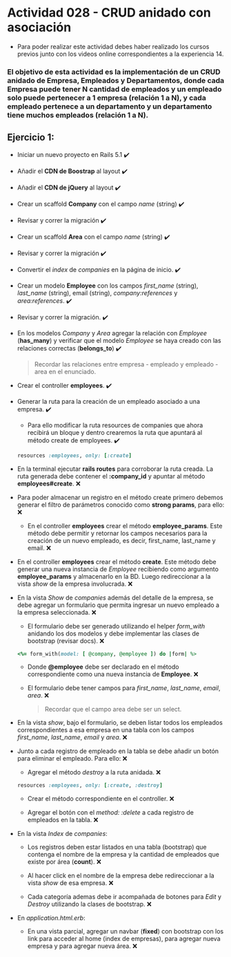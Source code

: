 # Actividad 028 - CRUD anidado con asociación

- Para poder realizar este actividad debes haber realizado los cursos previos junto con los videos online correspondientes a la experiencia 14.

### El objetivo de esta actividad es la implementación de un CRUD anidado de Empresa, Empleados y Departamentos, donde cada Empresa puede tener N cantidad de empleados y un empleado solo puede pertenecer a 1 empresa (relación 1 a N), y cada empleado pertenece a un departamento y un departamento tiene muchos empleados (relación 1 a N).

## Ejercicio 1:

- Iniciar un nuevo proyecto en Rails 5.1 :heavy_check_mark:

- Añadir el **CDN de Boostrap** al layout :heavy_check_mark:

- Añadir el **CDN de jQuery** al layout :heavy_check_mark:

- Crear un scaffold **Company** con el campo *name* (string) :heavy_check_mark:

- Revisar y correr la migración :heavy_check_mark:

- Crear un scaffold **Area** con el campo *name* (string) :heavy_check_mark:

- Revisar y correr la migración :heavy_check_mark:

- Convertir el *index* de *companies* en la página de inicio. :heavy_check_mark:

- Crear un modelo **Employee** con los campos *first_name* (string), *last_name* (string), email (string), *company:references* y *area:references*. :heavy_check_mark:

- Revisar y correr la migración. :heavy_check_mark:

- En los modelos *Company* y *Area* agregar la relación con *Employee* (**has_many**) y verificar que el modelo *Employee* se haya creado con las relaciones correctas (**belongs_to**) :heavy_check_mark:

    > Recordar las relaciones entre empresa - empleado y empleado - area en el enunciado.

- Crear el controller **employees**. :heavy_check_mark:

- Generar la ruta para la creación de un empleado asociado a una empresa. :heavy_check_mark:

    - Para ello modificar la ruta resources de companies que ahora recibirá un bloque y dentro crearemos la ruta que apuntará al método create de employees. :heavy_check_mark:
    
    ~~~ruby
    resources :employees, only: [:create]
    ~~~

- En la terminal ejecutar **rails routes** para corroborar la ruta creada. La ruta generada debe contener el **:company_id** y apuntar al método **employees#create**. :x:

- Para poder almacenar un registro en el método create primero debemos generar el filtro de parámetros conocido como **strong params**, para ello: :x:

    - En el controller **employees** crear el método **employee_params**. Este método debe permitir y retornar los campos necesarios para la creación de un nuevo empleado, es decir, first_name, last_name y email. :x:

- En el controller **employees** crear el método **create**. Este método debe generar una nueva instancia de *Employee* recibiendo como argumento **employee_params** y almacenarlo en la BD. Luego redireccionar a la vista *show* de la empresa involucrada. :x:

- En la vista *Show* de *companies* además del detalle de la empresa, se debe agregar un formulario que permita ingresar un nuevo empleado a la empresa seleccionada. :x:

    - El formulario debe ser generado utilizando el helper *form_with* anidando los dos modelos y debe implementar las clases de bootstrap (revisar docs). :x:

    ~~~ruby
    <%= form_with(model: [ @company, @employee ]) do |form| %>
    ~~~

    - Donde **@employee** debe ser declarado en el método correspondiente como una nueva instancia de **Employee**. :x:

    - El formulario debe tener campos para *first_name*, *last_name*, *email*, *area*. :x:
    
    	> Recordar que el campo area debe ser un select.

- En la vista *show*, bajo el formulario, se deben listar todos los empleados correspondientes a esa empresa en una tabla con los campos *first_name*, *last_name*, *email* y *area*. :x:

- Junto a cada registro de empleado en la tabla se debe añadir un botón para eliminar el empleado. Para ello: :x:

    - Agregar el método *destroy* a la ruta anidada. :x:

     ~~~ruby
     resources :employees, only: [:create, :destroy]
     ~~~

     - Crear el método correspondiente en el controller. :x:

     - Agregar el botón con el *method: :delete* a cada registro de empleados en la tabla. :x:

- En la vista *Index* de *companies*: 
    - Los registros deben estar listados en una tabla (bootstrap) que contenga el nombre de la empresa y la cantidad de empleados que existe por área (**count**). :x:

    - Al hacer click en el nombre de la empresa debe redireccionar a la vista *show* de esa empresa. :x:

    - Cada categoría ademas debe ir acompañada de botones para *Edit* y *Destroy* utilizando la clases de bootstrap. :x:

- En *application.html.erb*:
	- En una vista parcial, agregar un navbar (**fixed**) con bootstrap con los link para acceder al home (index de empresas), para agregar nueva empresa y para agregar nueva área. :x: